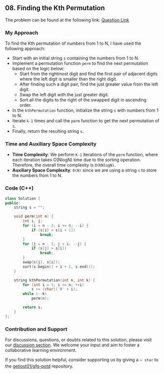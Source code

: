 ## 08. Finding the Kth Permutation

The problem can be found at the following link: [Question Link](https://practice.geeksforgeeks.org/problems/find-kth-permutation-0932/1)

### My Approach

To find the Kth permutation of numbers from 1 to N, I have used the following approach:

- Start with an initial string `s` containing the numbers from 1 to N.
- Implement a permutation function `perm` to find the next permutation based on the logic below:
  - Start from the rightmost digit and find the first pair of adjacent digits where the left digit is smaller than the right digit.
  - After finding such a digit pair, find the just greater value from the left digit.
  - Swap the left digit with the just greater digit.
  - Sort all the digits to the right of the swapped digit in ascending order.
- In the `kthPermutation` function, initialize the string `s` with numbers from 1 to N.
- Iterate `k-1` times and call the `perm` function to get the next permutation of `s`.
- Finally, return the resulting string `s`.

### Time and Auxiliary Space Complexity

- **Time Complexity**: We perform `K-1` iterations of the `perm` function, where each iteration takes O(NlogN) time due to the sorting operation. Therefore, the overall time complexity is `O(KNlogN)`.
- **Auxiliary Space Complexity**: `O(N)` since we are using a string `s` to store the numbers from 1 to N.

### Code (C++)

```cpp
class Solution {
public:
    string s = "";

    void perm(int n) {
        int i, j;
        for (i = n - 2; i >= 0; --i) {
            if (s[i] < s[i + 1])
                break;
        }
        for (j = n - 1; j > i; --j) {
            if (s[j] > s[i])
                break;
        }
        swap(s[j], s[i]);
        sort(s.begin() + i + 1, s.end());
    }

    string kthPermutation(int n, int k) {
        for (int i = 1; i <= n; ++i)
            s += (char)('0' + i);
        while (--k)
            perm(n);

        return s;
    }
};
```

### Contribution and Support

For discussions, questions, or doubts related to this solution, please visit our [discussion section](https://github.com/getlost01/gfg-potd/discussions). We welcome your input and aim to foster a collaborative learning environment.

If you find this solution helpful, consider supporting us by giving a `⭐ star` to the [getlost01/gfg-potd](https://github.com/getlost01/gfg-potd) repository.